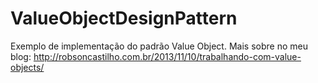 # ValueObjectDesignPattern
Exemplo de implementação do padrão Value Object. Mais sobre no meu blog: http://robsoncastilho.com.br/2013/11/10/trabalhando-com-value-objects/
